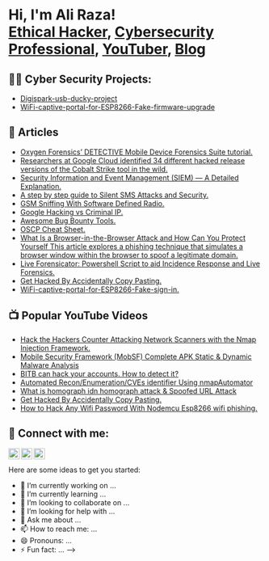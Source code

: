<h1>Hi, I'm Ali Raza! <br/><a href="https://github.com/H4cksploit">Ethical Hacker</a>, <a href="https://www.linkedin.com/in/ali-raza-a4085719b/">Cybersecurity Professional</a>, <a href="https://www.youtube.com/@hacksploit">YouTuber</a>, <a href="https://hacksploit.medium.com/">Blog</a></h1>

<h2>👨‍💻 Cyber Security Projects:</h2>



- [Digispark-usb-ducky-project](https://github.com/H4cksploit/digispark-usb-ducky-project)
- [WiFi-captive-portal-for-ESP8266-Fake-firmware-upgrade](https://github.com/H4cksploit/WiFi-captive-portal-for-ESP8266-fake-upgrade)

<h2> 📝 Articles</h2>

- [Oxygen Forensics’ DETECTIVE Mobile Device Forensics Suite tutorial.](https://h4cksploit.medium.com/oxygen-forensics-detective-mobile-device-forensics-suite-tutorial-1bb23d1d0e80)
- [Researchers at Google Cloud identified 34 different hacked release versions of the Cobalt Strike tool in the wild.](https://h4cksploit.medium.com/researchers-at-google-cloud-identified-34-different-hacked-release-versions-of-the-cobalt-strike-6be07fcaacb8)
- [Security Information and Event Management (SIEM) — A Detailed Explanation.](https://h4cksploit.medium.com/security-information-and-event-management-siem-a-detailed-explanation-17a8cfaca006)
- [A step by step guide to Silent SMS Attacks and Security.](https://h4cksploit.medium.com/a-step-by-step-guide-to-silent-sms-attacks-and-security-838d91404780)
- [GSM Sniffing With Software Defined Radio.](https://h4cksploit.medium.com/gsm-sniffing-with-software-defined-radio-b19634f94742)
- [Google Hacking vs Criminal IP.](https://h4cksploit.medium.com/google-hacking-vs-criminal-ip-89e062938569)
- [Awesome Bug Bounty Tools.](https://h4cksploit.medium.com/awesome-bug-bounty-tools-79c81ba5e24b)
- [OSCP Cheat Sheet.](https://h4cksploit.medium.com/oscp-cheat-sheet-ac44d9013148)
- [What Is a Browser-in-the-Browser Attack and How Can You Protect Yourself This article explores a phishing technique that simulates a browser window within the browser to spoof a legitimate domain.](https://h4cksploit.medium.com/what-is-a-browser-in-the-browser-attack-and-how-can-you-protect-yourself-this-article-explores-a-7b631d0d5772)
- [Live Forensicator: Powershell Script to aid Incidence Response and Live Forensics.](https://hacksploit.medium.com/live-forensicator-powershell-script-to-aid-incidence-response-and-live-forensics-80fba8b083e5)
- [Get Hacked By Accidentally Copy Pasting.](https://hacksploit.medium.com/fffff-197c6d4e1837)
- [WiFi-captive-portal-for-ESP8266-Fake-sign-in.](https://h4cksploit.medium.com/wifi-captive-portal-for-esp8266-fake-sign-in-e9b91aa20b96)


<h2>📺 Popular YouTube Videos</h2>

- [Hack the Hackers Counter Attacking Network Scanners with the Nmap Injection Framework.](https://www.youtube.com/watch?v=Nt6tuGqjuZY&t=13s)
- [Mobile Security Framework (MobSF) Complete APK Static & Dynamic Malware Analysis](https://www.youtube.com/watch?v=6NkeLL6qdpI&t=9s)
- [BITB can hack your accounts. How to detect it?](https://www.youtube.com/watch?v=2DI2Um_-PrE)
- [Automated Recon/Enumeration/CVEs identifier Using nmapAutomator](https://www.youtube.com/watch?v=9ocvgImFUrU&t=17s)
- [What is homograph idn homograph attack & Spoofed URL Attack](https://www.youtube.com/watch?v=Okd29VggOK4&t=370s)
- [Get Hacked By Accidentally Copy Pasting.](https://youtu.be/N7mMrP4Aw-4)
- [How to Hack Any Wifi Password With Nodemcu Esp8266 wifi phishing.](https://www.youtube.com/watch?v=npoY0Ibbttc&t=64s)


<h2> 🤳 Connect with me:</h2>

[<img align="left" alt="JoshMadakor | YouTube" width="22px" src="https://cdn.jsdelivr.net/npm/simple-icons@v3/icons/youtube.svg" />][youtube]
[<img align="left" alt="JoshMadakor | Twitter" width="22px" src="https://cdn.jsdelivr.net/npm/simple-icons@v3/icons/twitter.svg" />][twitter]
[<img align="left" alt="JoshMadakor | LinkedIn" width="22px" src="https://cdn.jsdelivr.net/npm/simple-icons@v3/icons/linkedin.svg" />][linkedin]

[twitter]: https://twitter.com/H4cksploit
[youtube]: https://www.youtube.com/@h4cksploit
[linkedin]: https://www.linkedin.com/in/ali-raza-a4085719b/



<br><br>Here are some ideas to get you started:

- 🔭 I’m currently working on ...
- 🌱 I’m currently learning ...
- 👯 I’m looking to collaborate on ...
- 🤔 I’m looking for help with ...
- 💬 Ask me about ...
- 📫 How to reach me: ...
- 😄 Pronouns: ...
- ⚡ Fun fact: ...
-->
